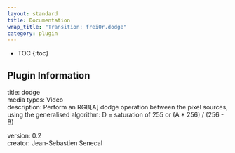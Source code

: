 ```yaml
---
layout: standard
title: Documentation
wrap_title: "Transition: frei0r.dodge"
category: plugin
---
```

* TOC
{:toc}

## Plugin Information

title: dodge  
media types:
Video  
description: Perform an RGB[A] dodge operation between the pixel sources, using the generalised algorithm:
D = saturation of 255 or (A * 256) / (256 - B)
  
version: 0.2  
creator: Jean-Sebastien Senecal  
